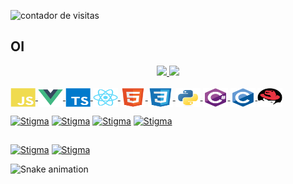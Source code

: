 <img src="https://camo.githubusercontent.com/8e495d8dc7c050cf85a83d027639f0ca74938abe3b1fd30117ae1bb7700b5e6b/68747470733a2f2f6b6f6d617265762e636f6d2f67687076632f3f757365726e616d653d617072336e64693526636f6c6f723d303030303031" border="0" title="contador de visitas" alt="contador de visitas"></a>
## OI
<div align="center">
  <a href="[[https://github.com/rafaballerini](https://github.com/spiderbuddy411)](https://github.com/spiderbuddy411)">
  <img height="180em" src="https://github-readme-stats.vercel.app/api?username=spiderbuddy411&show_icons=true&theme=dracula&include_all_commits=true&count_private=true"/>
  <img height="180em" src="https://github-readme-stats.vercel.app/api/top-langs/?username=spiderbuddy411&layout=compact&langs_count=7&theme=dracula"/>
</div>
<div style="display: inline_block"><br>
  <img align="center" alt="Stigma-Js" height="30" width="40" src="https://raw.githubusercontent.com/devicons/devicon/master/icons/javascript/javascript-plain.svg">
  <img align="center" alt="Stigma-VueJS" height="30" width="40" src="https://raw.githubusercontent.com/devicons/devicon/master/icons/vuejs/vuejs-original.svg">
  <img align="center" alt="Stigma-Ts" height="30" width="40" src="https://raw.githubusercontent.com/devicons/devicon/master/icons/typescript/typescript-plain.svg">
  <img align="center" alt="Stigma-React" height="30" width="40" src="https://raw.githubusercontent.com/devicons/devicon/master/icons/react/react-original.svg">
  <img align="center" alt="Stigma-HTML" height="30" width="40" src="https://raw.githubusercontent.com/devicons/devicon/master/icons/html5/html5-original.svg">
  <img align="center" alt="Stigma-CSS" height="30" width="40" src="https://raw.githubusercontent.com/devicons/devicon/master/icons/css3/css3-original.svg">
  <img align="center" alt="Stigma-Python" height="30" width="40" src="https://raw.githubusercontent.com/devicons/devicon/master/icons/python/python-original.svg">
  <img align="center" alt="Stigma-Csharp" height="30" width="40" src="https://raw.githubusercontent.com/devicons/devicon/master/icons/csharp/csharp-original.svg">
  <img align="center" alt="Stigma-C" height="30" width="40" src="https://raw.githubusercontent.com/devicons/devicon/master/icons/c/c-original.svg">
  <img align="center" alt="Stigma-RedHatLinux" height="30" width="40" src="https://raw.githubusercontent.com/devicons/devicon/master/icons/redhat/redhat-original.svg">
  
[![Stigma](https://img.shields.io/badge/MySQL-00000F?style=for-the-badge&logo=MYSQL&logoColor=white)](https://github.com/spiderbuddy411) 
[![Stigma](https://img.shields.io/badge/PostgreSQL-316192?style=for-the-badge&logo=POSTGRESQL&logoColor=white)](https://github.com/spiderbuddy411) 
[![Stigma](https://img.shields.io/badge/MariaDB-003545?style=for-the-badge&logo=mariadb&logoColor=white)](https://github.com/spiderbuddy411) 
[![Stigma](https://img.shields.io/badge/MongoDB-4EA94B?style=for-the-badge&logo=mongodb&logoColor=white)](https://github.com/spiderbuddy411)
</div>
  
  
  ##
 
<div> 
 
[![Stigma](https://img.shields.io/badge/LinkedIn-0077B5?style=for-the-badge&logo=linkedin&logoColor=white)](https://www.linkedin.com/in/brunohenriquecruvinel/)
[![Stigma](https://img.shields.io/badge/Discord-7289DA?style=for-the-badge&logo=discord&logoColor=white)](http://codebuilding.org/)<br>

 ![Snake animation](https://github.com/spiderbuddy411/spiderbuddy411/blob/output/github-contribution-grid-snake.svg)

 
</div>
